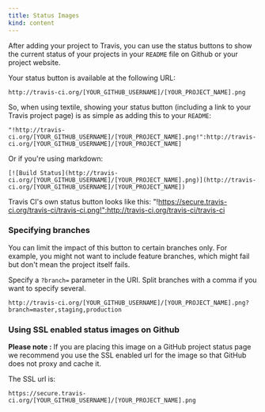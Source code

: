 ```yaml
---
title: Status Images
kind: content
---
```


After adding your project to Travis, you can use the status buttons to show the current status of your projects in your `README` file on Github or your project website.

Your status button is available at the following URL:

    http://travis-ci.org/[YOUR_GITHUB_USERNAME]/[YOUR_PROJECT_NAME].png

So, when using textile, showing your status button (including a link to your Travis project page) is as simple as adding this to your `README`:

    "!http://travis-ci.org/[YOUR_GITHUB_USERNAME]/[YOUR_PROJECT_NAME].png!":http://travis-ci.org/[YOUR_GITHUB_USERNAME]/[YOUR_PROJECT_NAME]

Or if you're using markdown:

    [![Build Status](http://travis-ci.org/[YOUR_GITHUB_USERNAME]/[YOUR_PROJECT_NAME].png)](http://travis-ci.org/[YOUR_GITHUB_USERNAME]/[YOUR_PROJECT_NAME])

Travis CI's own status button looks like this: "!https://secure.travis-ci.org/travis-ci/travis-ci.png!":http://travis-ci.org/travis-ci/travis-ci

### Specifying branches

You can limit the impact of this button to certain branches only. For example, you might not want to include feature branches, which might fail but don't mean the project itself fails.

Specify a `?branch=` parameter in the URI. Split branches with a comma if you want to specify several.

    http://travis-ci.org/[YOUR_GITHUB_USERNAME]/[YOUR_PROJECT_NAME].png?branch=master,staging,production

### Using SSL enabled status images on Github

**Please note :** If you are placing this image on a GitHub project status page we recommend you use the SSL enabled url for the image so that GitHub does not proxy and cache it.

The SSL url is:

    https://secure.travis-ci.org/[YOUR_GITHUB_USERNAME]/[YOUR_PROJECT_NAME].png


